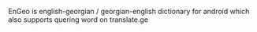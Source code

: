 EnGeo is english-georgian / georgian-english dictionary for android which also supports quering word on translate.ge